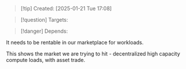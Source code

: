 
>[!tip] Created: [2025-01-21 Tue 17:08]

>[!question] Targets: 

>[!danger] Depends: 

It needs to be rentable in our marketplace for workloads.

This shows the market we are trying to hit - decentralized high capacity compute loads, with asset trade.